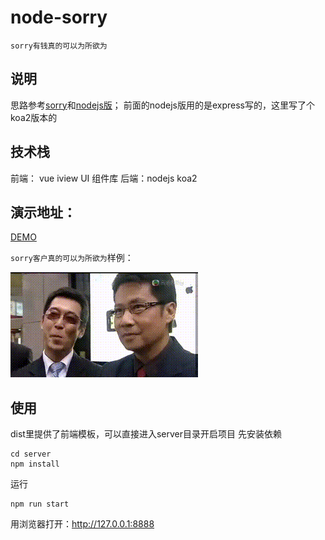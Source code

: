 # node-sorry

`sorry有钱真的可以为所欲为`

## 说明

思路参考[sorry](https://github.com/xtyxtyx/sorry)和[nodejs版](https://github.com/q809198545/node-sorry)；
前面的nodejs版用的是express写的，这里写了个koa2版本的

## 技术栈
前端： vue iview UI 组件库
后端：nodejs koa2

## 演示地址：
[DEMO](http://wadejs.cn/sorry.html#/)

`sorry客户真的可以为所欲为`样例：

![](server/templates/sorry.gif)

## 使用
dist里提供了前端模板，可以直接进入server目录开启项目
先安装依赖
```
cd server
npm install 

```

运行

```
npm run start

```

用浏览器打开：http://127.0.0.1:8888